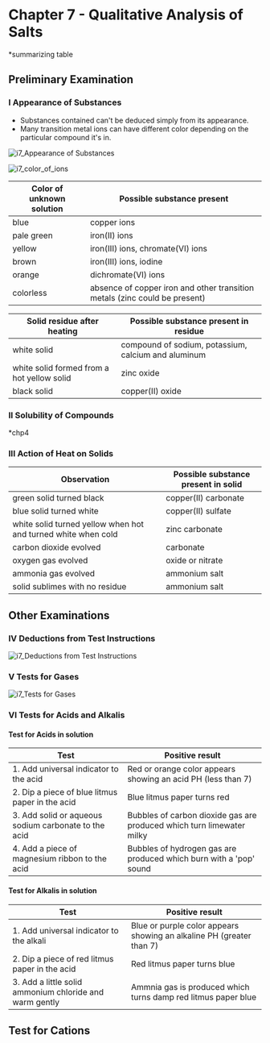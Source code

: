 # Chapter 7 - Qualitative Analysis of Salts

*summarizing table 

## Preliminary Examination

### I Appearance of Substances

- Substances contained can't be deduced simply from its appearance.
- Many transition metal ions can have different color depending on the particular compound it's in.

![i7_Appearance of Substances](https://i.ibb.co/KDJfWWL/i7-Appearance-of-Substances.png)

![i7_color_of_ions](https://i.ibb.co/qdJsppn/i7-color-of-ions.png)

| Color of unknown solution | Possible substance present                                   |
| ------------------------- | ------------------------------------------------------------ |
| blue                      | copper ions                                                  |
| pale green                | iron(II) ions                                                |
| yellow                    | iron(III) ions, chromate(VI) ions                            |
| brown                     | iron(III) ions, iodine                                       |
| orange                    | dichromate(VI) ions                                          |
| colorless                 | absence of copper iron and other transition metals (zinc could be present) |

| Solid residue after heating                | Possible substance present in residue               |
| ------------------------------------------ | --------------------------------------------------- |
| white solid                                | compound of sodium, potassium, calcium and aluminum |
| white solid formed from a hot yellow solid | zinc oxide                                          |
| black solid                                | copper(II) oxide                                    |

### II Solubility of Compounds

*chp4

### III Action of Heat on Solids

| Observation                                                  | Possible substance present in solid |
| ------------------------------------------------------------ | ----------------------------------- |
| green solid turned black                                     | copper(II) carbonate                |
| blue solid turned white                                      | copper(II) sulfate                  |
| white solid turned yellow when hot and turned white when cold | zinc carbonate                      |
| carbon dioxide evolved                                       | carbonate                           |
| oxygen gas evolved                                           | oxide or nitrate                    |
| ammonia gas evolved                                          | ammonium salt                       |
| solid sublimes with no residue                               | ammonium salt                       |

## Other Examinations

### IV Deductions from Test Instructions

![i7_Deductions from Test Instructions](https://i.ibb.co/JCVrp0N/i7-Deductions-from-Test-Instructions.png)

### V Tests for Gases

![i7_Tests for Gases](https://i.ibb.co/zrkDdcQ/i7-Tests-for-Gases.png)

### VI Tests for Acids and Alkalis

#### Test for Acids in solution

| Test                                                 | Positive result                                              |
| ---------------------------------------------------- | ------------------------------------------------------------ |
| 1. Add universal indicator to the acid               | Red or orange color appears showing an acid PH (less than 7) |
| 2. Dip a piece of blue litmus paper in the acid      | Blue litmus paper turns red                                  |
| 3. Add solid or aqueous sodium carbonate to the acid | Bubbles of carbon dioxide gas are produced which turn limewater milky |
| 4. Add a piece of magnesium ribbon to the acid       | Bubbles of hydrogen gas are produced which burn with a 'pop' sound |

#### Test for Alkalis in solution

| Test                                                    | Positive result                                              |
| ------------------------------------------------------- | ------------------------------------------------------------ |
| 1. Add universal indicator to the alkali                | Blue or purple color appears showing an alkaline PH (greater than 7) |
| 2. Dip a piece of red litmus paper in the acid          | Red litmus paper turns blue                                  |
| 3. Add a little solid ammonium chloride and warm gently | Ammnia gas is produced which turns damp red litmus paper blue |

## Test for Cations

